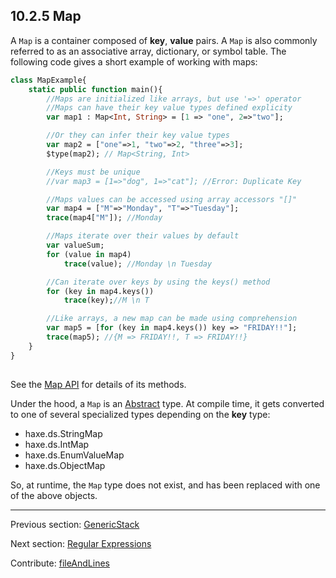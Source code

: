 ## 10.2.5 Map

A `Map` is a container composed of **key**, **value** pairs.  A `Map` is also commonly referred to as an associative array, dictionary, or symbol table.  The following code gives a short example of working with maps:

```haxe
class MapExample{
	static public function main(){
		//Maps are initialized like arrays, but use '=>' operator
		//Maps can have their key value types defined explicity
		var map1 : Map<Int, String> = [1 => "one", 2=>"two"];

		//Or they can infer their key value types
		var map2 = ["one"=>1, "two"=>2, "three"=>3];
		$type(map2); // Map<String, Int>

		//Keys must be unique
		//var map3 = [1=>"dog", 1=>"cat"]; //Error: Duplicate Key

		//Maps values can be accessed using array accessors "[]"
		var map4 = ["M"=>"Monday", "T"=>"Tuesday"];
		trace(map4["M"]); //Monday

		//Maps iterate over their values by default 
		var valueSum;
		for (value in map4)
			trace(value); //Monday \n Tuesday 

		//Can iterate over keys by using the keys() method
		for (key in map4.keys())
			trace(key);//M \n T 

        //Like arrays, a new map can be made using comprehension
        var map5 = [for (key in map4.keys()) key => "FRIDAY!!"];
        trace(map5); //{M => FRIDAY!!, T => FRIDAY!!}
	}
}
		

```

See the [Map API](http://api.haxe.org/haxe/Map.html) for details of its methods.

Under the hood, a `Map` is an [Abstract](types-abstract.md) type.  At compile time, it gets converted to one of several specialized types depending on the **key** type:


* haxe.ds.StringMap
* haxe.ds.IntMap
* haxe.ds.EnumValueMap
* haxe.ds.ObjectMap


So, at runtime, the `Map` type does not exist, and has been replaced with one of the above objects.

---

Previous section: [GenericStack](std-GenericStack.md)

Next section: [Regular Expressions](std-regex.md)

Contribute: [fileAndLines](https://github.com/HaxeFoundation/HaxeManual/blob/master/10-std.tex#L63-63)